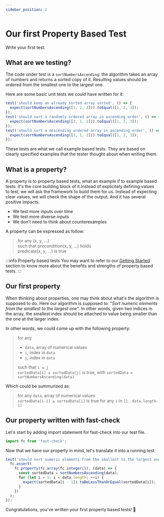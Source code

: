 ```yaml
---
sidebar_position: 2
---
```


# Our first Property Based Test

Write your first test.

## What are we testing?

The code under test is a `sortNumbersAscending`: the algorithm takes an array of numbers and returns a sorted copy of it. Resulting values should be ordered from the smallest one to the largest one.

Here are some basic unit tests we could have written for it:

```js
test('should keep an already sorted array sorted', () => {
  expect(sortNumbersAscending([1, 2, 3])).toEqual([1, 2, 3]);
});
test('should sort a randomly ordered array in ascending order', () => {
  expect(sortNumbersAscending([3, 1, 2])).toEqual([1, 2, 3]);
});
test('should sort a descending ordered array in ascending order', () => {
  expect(sortNumbersAscending([3, 1, 2])).toEqual([1, 2, 3]);
});
```

These tests are what we call example based tests. They are based on clearly specified examples that the tester thought about when writing them.

## What is a property?

A property is to property based tests, what an example if to example based tests: it's the core building block of it.Instead of explicitely defining values to test, we will ask the framework to build them for us. Instead of expecting clear values, we will check the shape of the output. And it has several positive impacts:

- We test more inputs over time
- We test more diverse inputs
- We don't need to think about counterexamples

A property can be expressed as follow:

> for any (x, y, ...)  
> such that precondition(x, y, ...) holds  
> predicate(x, y, ...) is true

:::info Property based tests
You may want to refer to our [Getting Started](/link-missing) section to know more about the benefits and strengths of property based tests.
:::

## Our first property

When thinking about properties, one may think about what's the algorithm is supposed to do. Here our algorithm is supposed to: "_Sort numeric elements from the smallest to the largest one_". In other words, given two indices in the array, the smallest index should be attached to value being smaller than the one at the larger index.

In other words, we could come up with the following property:

> for any
>
> - `data`, array of numerical values
> - `i`, index in `data`
> - `j`, index in `data`
>
> such that `i ≤ j`  
> `sortedData[i] ≤ sortedData[j]` is true, with `sortedData = sortNumbersAscending(data)`

Which could be summurized as:

> for any `data`, array of numerical values  
> `sortedData[i-1] ≤ sortedData[i]` is true for any `i` in `[1..data.length-1]`

## Our property written with fast-check

Let's start by adding import statement for fast-check into our test file.

```js title="sort.test.mjs"
import fc from 'fast-check';
```

Now that we have our property in mind, let's translate it into a running test:

```js title="sort.test.mjs"
test('should sort numeric elements from the smallest to the largest one', () => {
  fc.assert(
    fc.property(fc.array(fc.integer()), (data) => {
      const sortedData = sortNumbersAscending(data);
      for (let i = 1; i < data.length; ++i) {
        expect(sortedData[i - 1]).toBeLessThanOrEqual(sortedData[i]);
      }
    })
  );
});
```

Congratulations, you've written your first property based tests! 🎉
